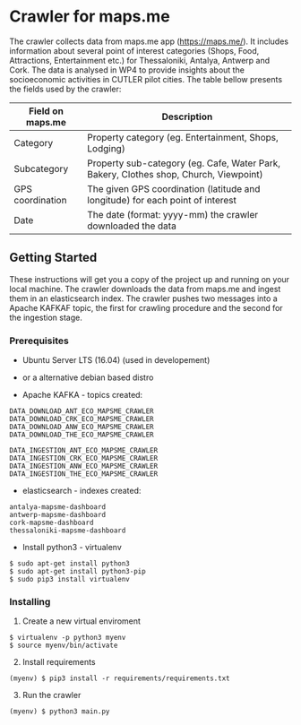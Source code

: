 # Crawler for maps.me

The crawler collects data from maps.me app (https://maps.me/). It includes information about several point of interest categories (Shops, Food, Attractions, Entertainment etc.) for Thessaloniki, Antalya, Antwerp and Cork. The data is analysed in WP4 to provide insights about the socioeconomic activities in CUTLER pilot cities. 
The table bellow presents the fields used by the crawler:

| Field on maps.me  | Description |
| ------------- | ------------- |
| Category  | Property category (eg. Entertainment, Shops, Lodging)  |
| Subcategory  | Property sub-category (eg. Cafe, Water Park, Bakery, Clothes shop, Church, Viewpoint)  |
| GPS coordination  | The given GPS coordination (latitude and longitude) for each point of interest  |
| Date  | The date (format: yyyy-mm) the crawler downloaded the data  |


## Getting Started

These instructions will get you a copy of the project up and running on your local machine. The crawler downloads the data from maps.me and ingest them in an elasticsearch index. The crawler pushes two messages into a Apache KAFKAF topic, the first for crawling procedure and the second for the ingestion stage. 

### Prerequisites

- Ubuntu Server LTS (16.04) (used in developement)
- or a alternative debian based distro

- Apache KAFKA - topics created: 
```
DATA_DOWNLOAD_ANT_ECO_MAPSME_CRAWLER 
DATA_DOWNLOAD_CRK_ECO_MAPSME_CRAWLER
DATA_DOWNLOAD_ANW_ECO_MAPSME_CRAWLER
DATA_DOWNLOAD_THE_ECO_MAPSME_CRAWLER

DATA_INGESTION_ANT_ECO_MAPSME_CRAWLER 
DATA_INGESTION_CRK_ECO_MAPSME_CRAWLER
DATA_INGESTION_ANW_ECO_MAPSME_CRAWLER
DATA_INGESTION_THE_ECO_MAPSME_CRAWLER
```

- elasticsearch - indexes created:
```
antalya-mapsme-dashboard
antwerp-mapsme-dashboard
cork-mapsme-dashboard
thessaloniki-mapsme-dashboard
```

- Install python3 - virtualenv
```
$ sudo apt-get install python3
$ sudo apt-get install python3-pip
$ sudo pip3 install virtualenv
```

### Installing

1. Create a new virtual enviroment
```
$ virtualenv -p python3 myenv
$ source myenv/bin/activate
```

2. Install requirements

```
(myenv) $ pip3 install -r requirements/requirements.txt
```

3. Run the crawler
```
(myenv) $ python3 main.py
```
